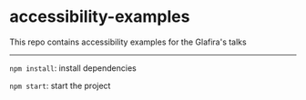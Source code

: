 # accessibility-examples

This repo contains accessibility examples for the Glafira's talks

---

`npm install`: install dependencies

`npm start`: start the project
